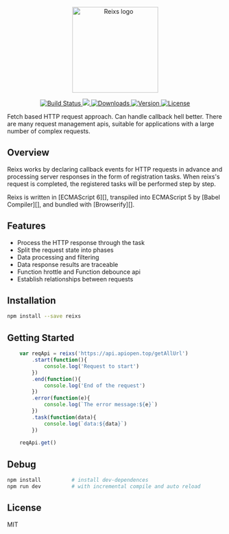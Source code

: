<p align="center">
    <a target="_blank" rel="noopener noreferrer">
        <img width="200" src="https://raw.githubusercontent.com/reixs/reixs/master/sandbox/static/reixs.jpg" alt="Reixs logo">
    </a>
</p>
<p align="center">
    <a href="https://travis-ci.org/reixs/reixs">
        <img src="https://travis-ci.org/reixs/reixs.svg?branch=master" alt="Build Status">
    </a>
    <a href="https://codecov.io/gh/reixs/reixs">
        <img src="https://coveralls.io/repos/github/reixs/reixs/badge.svg?branch=master" />
    </a>
    <a href="https://npmcharts.com/compare/reixs?minimal=true">
        <img src="https://img.shields.io/npm/dm/reixs.svg" alt="Downloads">
    </a>
    <a href="https://www.npmjs.com/package/reixs">
        <img src="https://img.shields.io/npm/v/reixs.svg" alt="Version">
    </a>
    <a href="https://www.npmjs.com/package/reixs">
        <img src="https://img.shields.io/npm/l/reixs.svg" alt="License">
    </a>
</p>


Fetch based HTTP request approach. Can handle callback hell better. There are many request management apis, suitable for applications with a large number of complex requests.

## Overview
Reixs works by declaring callback events for HTTP requests in advance and processing server responses in the form of registration tasks. When reixs's request is completed, the registered tasks will be performed step by step.

Reixs is written in [ECMAScript 6][], transpiled into ECMAScript 5 by [Babel Compiler][], and bundled with [Browserify][].

## Features
- Process the HTTP response through the task
- Split the request state into phases
- Data processing and filtering
- Data response results are traceable
- Function hrottle and Function debounce api
- Establish relationships between requests

## Installation
```bash
npm install --save reixs
```

## Getting Started
```javascript
    var reqApi = reixs('https://api.apiopen.top/getAllUrl')
        .start(function(){
            console.log('Request to start')
        })
        .end(function(){
            console.log('End of the request')
        })
        .error(function(e){
            console.log(`The error message:${e}`)
        })
        .task(function(data){
            console.log(`data:${data}`)
        })
    
    reqApi.get()
```

## Debug
```bash
npm install          # install dev-dependences
npm run dev          # with incremental compile and auto reload
```

## License
MIT

